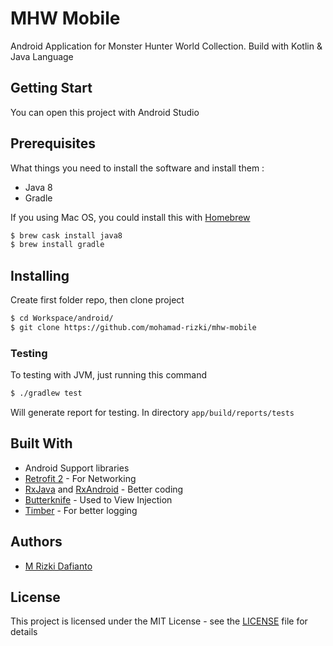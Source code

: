 MHW Mobile
==============

Android Application for Monster Hunter World Collection. Build with Kotlin & Java Language

## Getting Start

You can open this project with Android Studio

## Prerequisites

What things you need to install the software and install them :

* Java 8
* Gradle

If you using Mac OS, you could install this with [Homebrew](homebrew.sh)

```sh
$ brew cask install java8
$ brew install gradle
```

## Installing

Create first folder repo, then clone project

```sh
$ cd Workspace/android/
$ git clone https://github.com/mohamad-rizki/mhw-mobile
```

### Testing

To testing with JVM, just running this command

```sh
$ ./gradlew test
```

Will generate report for testing. In directory `app/build/reports/tests`

## Built With

* Android Support libraries
* [Retrofit 2](http://square.github.io/retrofit/) - For Networking
* [RxJava](https://github.com/ReactiveX/RxJava) and [RxAndroid](https://github.com/ReactiveX/RxAndroid) - Better coding
* [Butterknife](https://github.com/JakeWharton/butterknife) - Used to View Injection
* [Timber](https://github.com/JakeWharton/timber) - For better logging

## Authors

* [M Rizki Dafianto](https://github.com/mohamad-rizki)

## License

This project is licensed under the MIT License - see the [LICENSE](LICENSE) file for details
